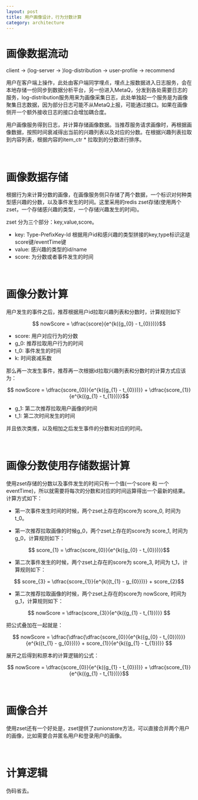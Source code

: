 ```yaml
---
layout: post
title: 用户画像设计，行为分数计算
category: architecture
---
```


# 画像数据流动

client -> (log-server -> )log-distribution -> user-profile -> recommend

用户在客户端上操作，此处由客户端同学埋点，埋点上报数据进入日志服务，会在本地存储一份同步到数据分析平台，另一份进入MetaQ，分发到各处需要日志的服务，log-distribution服务用来为画像采集日志，此处单独起一个服务是为画像聚集日志数据，因为部分日志可能不从MetaQ上报，可能通过接口。如果在画像侧开一个额外接收日志的接口会增加耦合度。

用户画像服务得到日志，并计算存储画像数据。当推荐服务请求画像时，再根据画像数据，按照时间衰减得出当前的兴趣列表以及对应的分数。在根据兴趣列表拉取到内容列表，根据内容的item_ctr * 拉取到的分数进行排序。

<br>

# 画像数据存储

根据行为来计算分数的画像，在画像服务侧只存储了两个数据，一个标识对何种类型感兴趣的分数，以及事件发生的时间。这里采用的redis zset存储(使用两个zset，一个存储感兴趣的类型，一个存储兴趣发生的时间)。

zset 分为三个部分：key,value,score。

- key: Type-PrefixKey-Id 根据用户id和感兴趣的类型拼接的key,type标识这是score键/eventTime键
- value: 感兴趣的类型的id/name
- score: 为分数或者事件发生的时间

<br>

# 画像分数计算

用户发生的事件之后，推荐根据用户id拉取兴趣列表和分数时，计算规则如下

$$ nowScore = \dfrac{score}{e^{k({g_{0} - t_{0}})}}$$

- score: 用户对应行为的分数
- g_0: 推荐拉取用户行为的时间
- t_0: 事件发生的时间
- k: 时间衰减系数

那么再一次发生事件，推荐再一次根据id拉取兴趣列表和分数时的计算方式应该为：

$$ nowScore = \dfrac{score_{0}}{e^{k({g_{1} - t_{0}})}} +  \dfrac{score_{1}}{e^{k({g_{1} - t_{1}})}}$$

- g_1: 第二次推荐拉取用户画像的时间
- t_1: 第二次时间发生的时间

并且依次类推，以及相加之后发生事件的分数和对应的时间。

<br>

# 画像分数使用存储数据计算

使用zset存储的分数以及事件发生的时间只有一个值(一个score 和 一个eventTime)，所以就需要将每次的分数和对应的时间运算得出一个最新的结果。计算方式如下：

- 第一次事件发生时间的时候，两个zset上存在的score为 score_0, 时间为 t_0。

- 第一次推荐拉取画像的时候g_0，两个zset上存在的score为 score_1, 时间为 g_0，计算规则如下：

$$ score_{1} = \dfrac{score_{0}}{e^{k({g_{0} - t_{0}})}}$$

- 第二次事件发生的时候，两个zset上存在的score为 score_3, 时间为 t_1，计算规则如下：

$$ score_{3} =  \dfrac{score_{1}}{e^{k({t_{1} - g_{0}})}} + score_{2}$$

- 第二次推荐拉取画像的时候，两个zset上存在的score为 nowScore, 时间为 g_1，计算规则如下：

$$ nowScore =  \dfrac{score_{3}}{e^{k({g_{1} - t_{1}})}} $$

把公式叠加在一起就是：

$$ nowScore =  \dfrac{\dfrac{\dfrac{score_{0}}{e^{k({g_{0} - t_{0}})}}}{e^{k({t_{1} - g_{0}})}} + score_{1}}{e^{k({g_{1} - t_{1}})}} $$

展开之后得到和原本的计算逻辑的公式：

$$ nowScore = \dfrac{score_{0}}{e^{k({g_{1} - t_{0}})}} +  \dfrac{score_{1}}{e^{k({g_{1} - t_{1}})}}$$

<br>

# 画像合并

使用zset还有一个好处是，zset提供了zunionstore方法，可以直接合并两个用户的画像，比如需要合并匿名用户和登录用户的画像。

<br>

# 计算逻辑

伪码省去。
